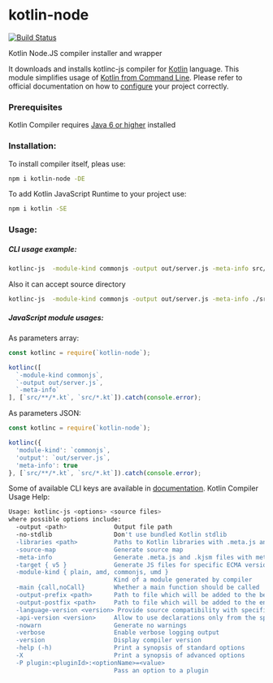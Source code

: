 # kotlin-node
[![Build Status](https://travis-ci.org/zeckson/kotlin-node.svg?branch=master)](https://travis-ci.org/zeckson/kotlin-node)

Kotlin Node.JS compiler installer and wrapper

It downloads and installs kotlinc-js compiler for [Кotlin](http://kotlinlang.org/) language. This module simplifies usage of [Kotlin from Command Line](https://kotlinlang.org/docs/tutorials/javascript/getting-started-command-line/command-line-library-js.html). Please refer to official documentation on how to [configure](https://kotlinlang.org/docs/tutorials/javascript/kotlin-to-javascript/kotlin-to-javascript.html) your project correctly.

### Prerequisites
Kotlin Compiler requires [Java 6 or higher](https://www.java.com/en/) installed

### Installation:
To install compiler itself, pleas use:
```sh
npm i kotlin-node -DE
```
To add Kotlin JavaScript Runtime to your project use:
```sh
npm i kotlin -SE
```

### Usage:

##### CLI usage example:
```sh 
kotlinc-js  -module-kind commonjs -output out/server.js -meta-info src/**/*.kt src/*.kt
```
Also it can accept source directory
```sh 
kotlinc-js  -module-kind commonjs -output out/server.js -meta-info ./src
```
##### JavaScript module usages:

As parameters array:
```js
const kotlinc = require(`kotlin-node`);

kotlinc([
  `-module-kind commonjs`,
  `-output out/server.js`,
  `-meta-info`
], [`src/**/*.kt`, `src/*.kt`]).catch(console.error);
```

As parameters JSON:
```js
const kotlinc = require(`kotlin-node`);

kotlinc({
  'module-kind': `commonjs`,
  'output': `out/server.js`,
  'meta-info': true
}, [`src/**/*.kt`, `src/*.kt`]).catch(console.error);
```

Some of available CLI keys are available in [documentation](https://kotlinlang.org/docs/tutorials/javascript/getting-started-command-line/command-line-library-js.html).
Kotlin Compiler Usage Help:
```sh
Usage: kotlinc-js <options> <source files>
where possible options include:
  -output <path>             Output file path
  -no-stdlib                 Don't use bundled Kotlin stdlib
  -libraries <path>          Paths to Kotlin libraries with .meta.js and .kjsm files, separated by system file separator
  -source-map                Generate source map
  -meta-info                 Generate .meta.js and .kjsm files with metadata. Use to create a library
  -target { v5 }             Generate JS files for specific ECMA version
  -module-kind { plain, amd, commonjs, umd }
                             Kind of a module generated by compiler
  -main {call,noCall}        Whether a main function should be called
  -output-prefix <path>      Path to file which will be added to the beginning of output file
  -output-postfix <path>     Path to file which will be added to the end of output file
  -language-version <version> Provide source compatibility with specified language version
  -api-version <version>     Allow to use declarations only from the specified version of bundled libraries
  -nowarn                    Generate no warnings
  -verbose                   Enable verbose logging output
  -version                   Display compiler version
  -help (-h)                 Print a synopsis of standard options
  -X                         Print a synopsis of advanced options
  -P plugin:<pluginId>:<optionName>=<value>
                             Pass an option to a plugin

```
